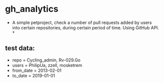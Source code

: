 # gh_analytics

* A simple petproject, check a number of pull requests added by users into certain repositories, during certain period of time. Using GitHub API. *


## test data:

* repo = Cycling_admin, Rv-029.Go
* users = PhilipUa, zzell, mosketrem
* from_date = 2013-02-01
* to_date = 2019-01-01